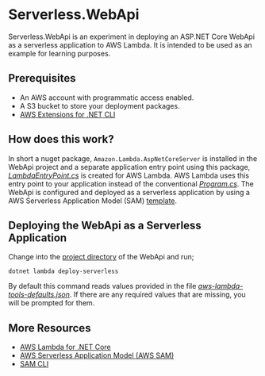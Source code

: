 # Serverless.WebApi #

Serverless.WebApi is an experiment in deploying an ASP.NET Core WebApi as a serverless application to AWS Lambda. It is intended to be used as an example for learning purposes.

## Prerequisites ##

- An AWS account with programmatic access enabled.
- A S3 bucket to store your deployment packages.
- [AWS Extensions for .NET CLI](https://github.com/aws/aws-extensions-for-dotnet-cli)

## How does this work? ##

In short a nuget package, `Amazon.Lambda.AspNetCoreServer` is installed in the WebApi project and a separate application entry point using this package, [*LambdaEntryPoint.cs*](Sources/Serverless.WebApi/LambdaEntryPoint.cs) is created for AWS Lambda. AWS Lambda uses this entry point to your application instead of the conventional [*Program.cs*](Sources/Serverless.WebApi/Program.cs). The WebApi is configured and deployed as a serverless application by using a AWS Serverless Application Model (SAM) [template](Sources/Serverless.WebApi/template.json).

## Deploying the WebApi as a Serverless Application ##

Change into the [project directory](Sources/Serverless.WebApi) of the WebApi and run;

`dotnet lambda deploy-serverless`

By default this command reads values provided in the file [*aws-lambda-tools-defaults.json*](Sources/Serverless.WebApi/aws-lambda-tools-defaults.json). If there are any required values that are missing, you will be prompted for them.

## More Resources ##
- [AWS Lambda for .NET Core](https://github.com/aws/aws-lambda-dotnet)
- [AWS Serverless Application Model (AWS SAM)](https://github.com/awslabs/serverless-application-model)
- [SAM CLI](https://github.com/awslabs/aws-sam-cli)
